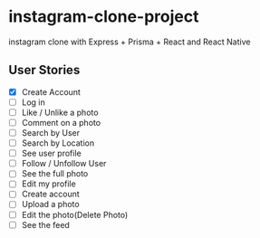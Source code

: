 # instagram-clone-project

instagram clone with Express + Prisma + React and React Native

## User Stories

- [x] Create Account
- [ ] Log in
- [ ] Like / Unlike a photo
- [ ] Comment on a photo
- [ ] Search by User
- [ ] Search by Location
- [ ] See user profile
- [ ] Follow / Unfollow User
- [ ] See the full photo
- [ ] Edit my profile
- [ ] Create account
- [ ] Upload a photo
- [ ] Edit the photo(Delete Photo)
- [ ] See the feed
